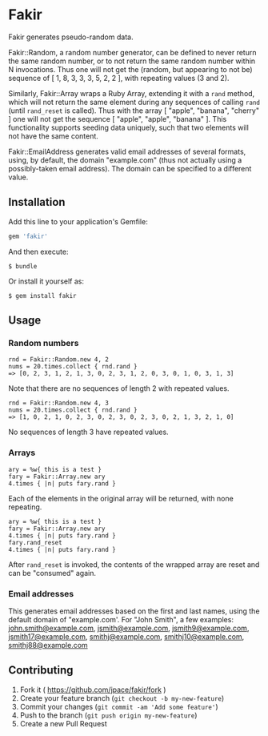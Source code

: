 # Fakir

Fakir generates pseudo-random data.

Fakir::Random, a random number generator, can be defined to never return the same random number, or
to not return the same random number within N invocations. Thus one will not get the (random, but
appearing to not be) sequence of [ 1, 8, 3, 3, 3, 5, 2, 2 ], with repeating values (3 and 2).

Similarly, Fakir::Array wraps a Ruby Array, extending it with a `rand` method, which will not return
the same element during any sequences of calling `rand` (until `rand_reset` is called). Thus with
the array [ "apple", "banana", "cherry" ] one will not get the sequence [ "apple", "apple", "banana"
]. This functionality supports seeding data uniquely, such that two elements will not have the same
content.

Fakir::EmailAddress generates valid email addresses of several formats, using, by default, the
domain "example.com" (thus not actually using a possibly-taken email address). The domain can be
specified to a different value.

## Installation

Add this line to your application's Gemfile:

```ruby
gem 'fakir'
```

And then execute:

    $ bundle

Or install it yourself as:

    $ gem install fakir

## Usage

### Random numbers

    rnd = Fakir::Random.new 4, 2
    nums = 20.times.collect { rnd.rand }
    => [0, 2, 3, 1, 2, 1, 3, 0, 2, 3, 1, 2, 0, 3, 0, 1, 0, 3, 1, 3]

Note that there are no sequences of length 2 with repeated values.

    rnd = Fakir::Random.new 4, 3
    nums = 20.times.collect { rnd.rand }
    => [1, 0, 2, 1, 0, 2, 3, 0, 2, 3, 0, 2, 3, 0, 2, 1, 3, 2, 1, 0]

No sequences of length 3 have repeated values.

### Arrays

    ary = %w{ this is a test }
    fary = Fakir::Array.new ary
    4.times { |n| puts fary.rand }

Each of the elements in the original array will be returned, with none repeating.

    ary = %w{ this is a test }
    fary = Fakir::Array.new ary
    4.times { |n| puts fary.rand }
    fary.rand_reset
    4.times { |n| puts fary.rand }

After `rand_reset` is invoked, the contents of the wrapped array are reset and can be "consumed"
again.

### Email addresses

This generates email addresses based on the first and last names, using the default domain of
"example.com'. For "John Smith", a few examples: john.smith@example.com, jsmith@example.com,
jsmith9@example.com, jsmith17@example.com, smithj@example.com, smithj10@example.com, smithj88@example.com

## Contributing

1. Fork it ( https://github.com/jpace/fakir/fork )
2. Create your feature branch (`git checkout -b my-new-feature`)
3. Commit your changes (`git commit -am 'Add some feature'`)
4. Push to the branch (`git push origin my-new-feature`)
5. Create a new Pull Request
